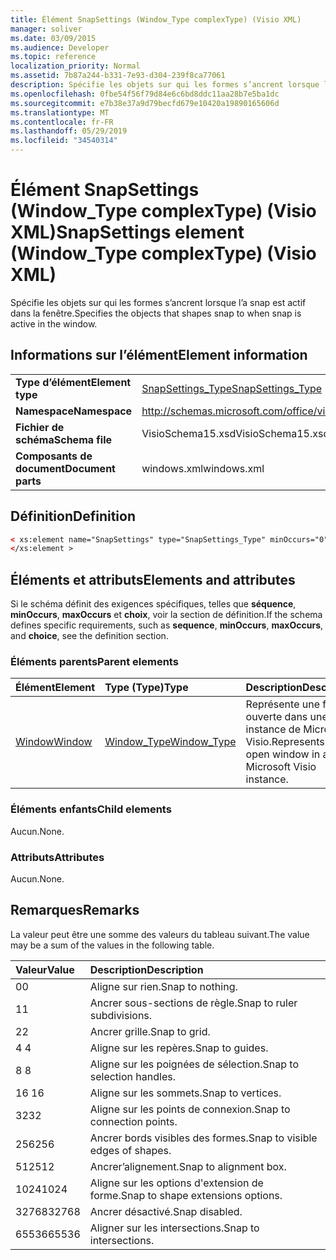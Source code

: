 ```yaml
---
title: Élément SnapSettings (Window_Type complexType) (Visio XML)
manager: soliver
ms.date: 03/09/2015
ms.audience: Developer
ms.topic: reference
localization_priority: Normal
ms.assetid: 7b87a244-b331-7e93-d304-239f8ca77061
description: Spécifie les objets sur qui les formes s’ancrent lorsque l’a snap est actif dans la fenêtre.
ms.openlocfilehash: 0fbe54f56f79d84e6c6bd8ddc11aa28b7e5ba1dc
ms.sourcegitcommit: e7b38e37a9d79becfd679e10420a19890165606d
ms.translationtype: MT
ms.contentlocale: fr-FR
ms.lasthandoff: 05/29/2019
ms.locfileid: "34540314"
---
```

# <a name="snapsettings-element-window_type-complextype-visio-xml"></a><span data-ttu-id="ea3ee-103">Élément SnapSettings (Window_Type complexType) (Visio XML)</span><span class="sxs-lookup"><span data-stu-id="ea3ee-103">SnapSettings element (Window_Type complexType) (Visio XML)</span></span>

<span data-ttu-id="ea3ee-104">Spécifie les objets sur qui les formes s’ancrent lorsque l’a snap est actif dans la fenêtre.</span><span class="sxs-lookup"><span data-stu-id="ea3ee-104">Specifies the objects that shapes snap to when snap is active in the window.</span></span>
  
## <a name="element-information"></a><span data-ttu-id="ea3ee-105">Informations sur l’élément</span><span class="sxs-lookup"><span data-stu-id="ea3ee-105">Element information</span></span>

|||
|:-----|:-----|
|<span data-ttu-id="ea3ee-106">**Type d’élément**</span><span class="sxs-lookup"><span data-stu-id="ea3ee-106">**Element type**</span></span> <br/> |[<span data-ttu-id="ea3ee-107">SnapSettings_Type</span><span class="sxs-lookup"><span data-stu-id="ea3ee-107">SnapSettings_Type</span></span>](snapsettings_type-complextypevisio-xml.md) <br/> |
|<span data-ttu-id="ea3ee-108">**Namespace**</span><span class="sxs-lookup"><span data-stu-id="ea3ee-108">**Namespace**</span></span> <br/> |http://schemas.microsoft.com/office/visio/2012/main  <br/> |
|<span data-ttu-id="ea3ee-109">**Fichier de schéma**</span><span class="sxs-lookup"><span data-stu-id="ea3ee-109">**Schema file**</span></span> <br/> |<span data-ttu-id="ea3ee-110">VisioSchema15.xsd</span><span class="sxs-lookup"><span data-stu-id="ea3ee-110">VisioSchema15.xsd</span></span>  <br/> |
|<span data-ttu-id="ea3ee-111">**Composants de document**</span><span class="sxs-lookup"><span data-stu-id="ea3ee-111">**Document parts**</span></span> <br/> |<span data-ttu-id="ea3ee-112">windows.xml</span><span class="sxs-lookup"><span data-stu-id="ea3ee-112">windows.xml</span></span>  <br/> |
   
## <a name="definition"></a><span data-ttu-id="ea3ee-113">Définition</span><span class="sxs-lookup"><span data-stu-id="ea3ee-113">Definition</span></span>

```XML
< xs:element name="SnapSettings" type="SnapSettings_Type" minOccurs="0" maxOccurs="1" >
</xs:element >
```

## <a name="elements-and-attributes"></a><span data-ttu-id="ea3ee-114">Éléments et attributs</span><span class="sxs-lookup"><span data-stu-id="ea3ee-114">Elements and attributes</span></span>

<span data-ttu-id="ea3ee-115">Si le schéma définit des exigences spécifiques, telles que **séquence**, **minOccurs**, **maxOccurs** et **choix**, voir la section de définition.</span><span class="sxs-lookup"><span data-stu-id="ea3ee-115">If the schema defines specific requirements, such as **sequence**, **minOccurs**, **maxOccurs**, and **choice**, see the definition section.</span></span> 
  
### <a name="parent-elements"></a><span data-ttu-id="ea3ee-116">Éléments parents</span><span class="sxs-lookup"><span data-stu-id="ea3ee-116">Parent elements</span></span>

|<span data-ttu-id="ea3ee-117">**Élément**</span><span class="sxs-lookup"><span data-stu-id="ea3ee-117">**Element**</span></span>|<span data-ttu-id="ea3ee-118">**Type (Type)**</span><span class="sxs-lookup"><span data-stu-id="ea3ee-118">**Type**</span></span>|<span data-ttu-id="ea3ee-119">**Description**</span><span class="sxs-lookup"><span data-stu-id="ea3ee-119">**Description**</span></span>|
|:-----|:-----|:-----|
|[<span data-ttu-id="ea3ee-120">Window</span><span class="sxs-lookup"><span data-stu-id="ea3ee-120">Window</span></span>](window-element-windows_type-complextypevisio-xml.md) <br/> |[<span data-ttu-id="ea3ee-121">Window_Type</span><span class="sxs-lookup"><span data-stu-id="ea3ee-121">Window_Type</span></span>](window_type-complextypevisio-xml.md) <br/> |<span data-ttu-id="ea3ee-122">Représente une fenêtre ouverte dans une instance de Microsoft Visio.</span><span class="sxs-lookup"><span data-stu-id="ea3ee-122">Represents an open window in a Microsoft Visio instance.</span></span>  <br/> |
   
### <a name="child-elements"></a><span data-ttu-id="ea3ee-123">Éléments enfants</span><span class="sxs-lookup"><span data-stu-id="ea3ee-123">Child elements</span></span>

<span data-ttu-id="ea3ee-124">Aucun.</span><span class="sxs-lookup"><span data-stu-id="ea3ee-124">None.</span></span>
  
### <a name="attributes"></a><span data-ttu-id="ea3ee-125">Attributs</span><span class="sxs-lookup"><span data-stu-id="ea3ee-125">Attributes</span></span>

<span data-ttu-id="ea3ee-126">Aucun.</span><span class="sxs-lookup"><span data-stu-id="ea3ee-126">None.</span></span>
  
## <a name="remarks"></a><span data-ttu-id="ea3ee-127">Remarques</span><span class="sxs-lookup"><span data-stu-id="ea3ee-127">Remarks</span></span>

<span data-ttu-id="ea3ee-128">La valeur peut être une somme des valeurs du tableau suivant.</span><span class="sxs-lookup"><span data-stu-id="ea3ee-128">The value may be a sum of the values in the following table.</span></span>
  
|<span data-ttu-id="ea3ee-129">**Valeur**</span><span class="sxs-lookup"><span data-stu-id="ea3ee-129">**Value**</span></span>|<span data-ttu-id="ea3ee-130">**Description**</span><span class="sxs-lookup"><span data-stu-id="ea3ee-130">**Description**</span></span>|
|:-----|:-----|
|<span data-ttu-id="ea3ee-131">0</span><span class="sxs-lookup"><span data-stu-id="ea3ee-131">0</span></span>  <br/> |<span data-ttu-id="ea3ee-132">Aligne sur rien.</span><span class="sxs-lookup"><span data-stu-id="ea3ee-132">Snap to nothing.</span></span>  <br/> |
|<span data-ttu-id="ea3ee-133">1</span><span class="sxs-lookup"><span data-stu-id="ea3ee-133">1</span></span>  <br/> |<span data-ttu-id="ea3ee-134">Ancrer sous-sections de règle.</span><span class="sxs-lookup"><span data-stu-id="ea3ee-134">Snap to ruler subdivisions.</span></span>  <br/> |
|<span data-ttu-id="ea3ee-135">2</span><span class="sxs-lookup"><span data-stu-id="ea3ee-135">2</span></span>  <br/> |<span data-ttu-id="ea3ee-136">Ancrer grille.</span><span class="sxs-lookup"><span data-stu-id="ea3ee-136">Snap to grid.</span></span>  <br/> |
|<span data-ttu-id="ea3ee-137">4 </span><span class="sxs-lookup"><span data-stu-id="ea3ee-137">4</span></span>  <br/> |<span data-ttu-id="ea3ee-138">Aligne sur les repères.</span><span class="sxs-lookup"><span data-stu-id="ea3ee-138">Snap to guides.</span></span>  <br/> |
|<span data-ttu-id="ea3ee-139">8 </span><span class="sxs-lookup"><span data-stu-id="ea3ee-139">8</span></span>  <br/> |<span data-ttu-id="ea3ee-140">Aligne sur les poignées de sélection.</span><span class="sxs-lookup"><span data-stu-id="ea3ee-140">Snap to selection handles.</span></span>  <br/> |
|<span data-ttu-id="ea3ee-141">16 </span><span class="sxs-lookup"><span data-stu-id="ea3ee-141">16</span></span>  <br/> |<span data-ttu-id="ea3ee-142">Aligne sur les sommets.</span><span class="sxs-lookup"><span data-stu-id="ea3ee-142">Snap to vertices.</span></span>  <br/> |
|<span data-ttu-id="ea3ee-143">32</span><span class="sxs-lookup"><span data-stu-id="ea3ee-143">32</span></span>  <br/> |<span data-ttu-id="ea3ee-144">Aligne sur les points de connexion.</span><span class="sxs-lookup"><span data-stu-id="ea3ee-144">Snap to connection points.</span></span>  <br/> |
|<span data-ttu-id="ea3ee-145">256</span><span class="sxs-lookup"><span data-stu-id="ea3ee-145">256</span></span>  <br/> |<span data-ttu-id="ea3ee-146">Ancrer bords visibles des formes.</span><span class="sxs-lookup"><span data-stu-id="ea3ee-146">Snap to visible edges of shapes.</span></span>  <br/> |
|<span data-ttu-id="ea3ee-147">512</span><span class="sxs-lookup"><span data-stu-id="ea3ee-147">512</span></span>  <br/> |<span data-ttu-id="ea3ee-148">Ancrer’alignement.</span><span class="sxs-lookup"><span data-stu-id="ea3ee-148">Snap to alignment box.</span></span>  <br/> |
|<span data-ttu-id="ea3ee-149">1024</span><span class="sxs-lookup"><span data-stu-id="ea3ee-149">1024</span></span>  <br/> |<span data-ttu-id="ea3ee-150">Aligne sur les options d'extension de forme.</span><span class="sxs-lookup"><span data-stu-id="ea3ee-150">Snap to shape extensions options.</span></span>  <br/> |
|<span data-ttu-id="ea3ee-151">32768</span><span class="sxs-lookup"><span data-stu-id="ea3ee-151">32768</span></span>  <br/> |<span data-ttu-id="ea3ee-152">Ancrer désactivé.</span><span class="sxs-lookup"><span data-stu-id="ea3ee-152">Snap disabled.</span></span>  <br/> |
|<span data-ttu-id="ea3ee-153">65536</span><span class="sxs-lookup"><span data-stu-id="ea3ee-153">65536</span></span>  <br/> |<span data-ttu-id="ea3ee-154">Aligner sur les intersections.</span><span class="sxs-lookup"><span data-stu-id="ea3ee-154">Snap to intersections.</span></span>  <br/> |
   

